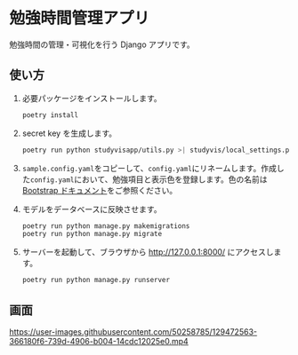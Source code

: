 # 勉強時間管理アプリ

勉強時間の管理・可視化を行う Django アプリです。

## 使い方

1. 必要パッケージをインストールします。

   ```sh
   poetry install
   ```

1. secret key を生成します。

   ```sh
   poetry run python studyvisapp/utils.py >| studyvis/local_settings.py
   ```

1. `sample.config.yaml`をコピーして、`config.yaml`にリネームします。作成した`config.yaml`において、勉強項目と表示色を登録します。色の名前は[Bootstrap ドキュメント](https://getbootstrap.jp/docs/4.4/utilities/colors/)をご参照ください。

1. モデルをデータベースに反映させます。

   ```sh
   poetry run python manage.py makemigrations
   poetry run python manage.py migrate
   ```

1. サーバーを起動して、ブラウザから http://127.0.0.1:8000/ にアクセスします。

   ```sh
   poetry run python manage.py runserver
   ```

## 画面

https://user-images.githubusercontent.com/50258785/129472563-366180f6-739d-4906-b004-14cdc12025e0.mp4
